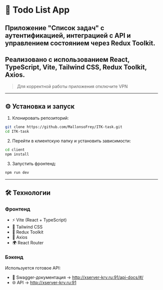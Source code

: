 # 📌 Todo List App

## Приложение "Список задач" с аутентификацией, интеграцией с API и управлением состоянием через Redux Toolkit.  
Реализовано с использованием React, TypeScript, Vite, Tailwind CSS, Redux Toolkit, Axios.
---
> Для корректной работы приложения отключите VPN

---
## ⚙️ Установка и запуск

1. Клонировать репозиторий:
```bash
git clone https://github.com/MallonsoFrey/ITK-task.git
cd ITK-task
```
2. Перейти в клиентскую папку и установить зависимости:
```bash
cd client
npm install
```
3. Запустить фронтенд:
```bash
npm run dev
```
---
## 🛠️ Технологии

### Фронтенд
- ⚡ Vite (React + TypeScript)
- 🎨 Tailwind CSS
- 🔄 Redux Toolkit
- 📡 Axios
- 🌍 React Router

### Бэкенд
Используется готовое API:  
- 📄 Swagger-документация → http://xserver-krv.ru:91/api-docs/#/  
- 🌐 API → http://xserver-krv.ru:91

